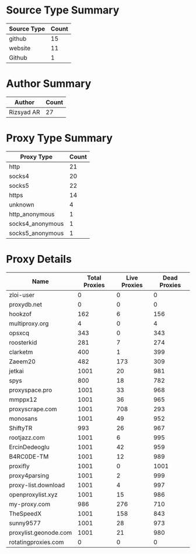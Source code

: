 # Source Type Summary

| Source Type | Count |
|-------------|-------|
| github | 15 |
| website | 11 |
| Github | 1 |


# Author Summary

| Author | Count |
|--------|-------|
| Rizsyad AR | 27 |


# Proxy Type Summary

| Proxy Type | Count |
|------------|-------|
| http | 21 |
| socks4 | 20 |
| socks5 | 22 |
| https | 14 |
| unknown | 4 |
| http_anonymous | 1 |
| socks4_anonymous | 1 |
| socks5_anonymous | 1 |


# Proxy Details

| Name | Total Proxies | Live Proxies | Dead Proxies |
|------|---------------|--------------|---------------|
| zloi-user | 0 | 0 | 0 |
| proxydb.net | 0 | 0 | 0 |
| hookzof | 162 | 6 | 156 |
| multiproxy.org | 4 | 0 | 4 |
| opsxcq | 343 | 0 | 343 |
| roosterkid | 281 | 7 | 274 |
| clarketm | 400 | 1 | 399 |
| Zaeem20 | 482 | 173 | 309 |
| jetkai | 1001 | 20 | 981 |
| spys | 800 | 18 | 782 |
| proxyspace.pro | 1001 | 33 | 968 |
| mmppx12 | 1001 | 36 | 965 |
| proxyscrape.com | 1001 | 708 | 293 |
| monosans | 1001 | 49 | 952 |
| ShiftyTR | 993 | 26 | 967 |
| rootjazz.com | 1001 | 6 | 995 |
| ErcinDedeoglu | 1001 | 42 | 959 |
| B4RC0DE-TM | 1001 | 12 | 989 |
| proxifly | 1001 | 0 | 1001 |
| proxy4parsing | 1001 | 2 | 999 |
| proxy-list.download | 1001 | 4 | 997 |
| openproxylist.xyz | 1001 | 15 | 986 |
| my-proxy.com | 986 | 276 | 710 |
| TheSpeedX | 1001 | 158 | 843 |
| sunny9577 | 1001 | 28 | 973 |
| proxylist.geonode.com | 1001 | 21 | 980 |
| rotatingproxies.com | 0 | 0 | 0 |
